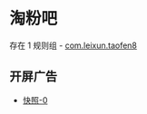 # 淘粉吧

存在 1 规则组 - [com.leixun.taofen8](/src/apps/com.leixun.taofen8.ts)

## 开屏广告

- [快照-0](https://i.gkd.li/import/13937324)
